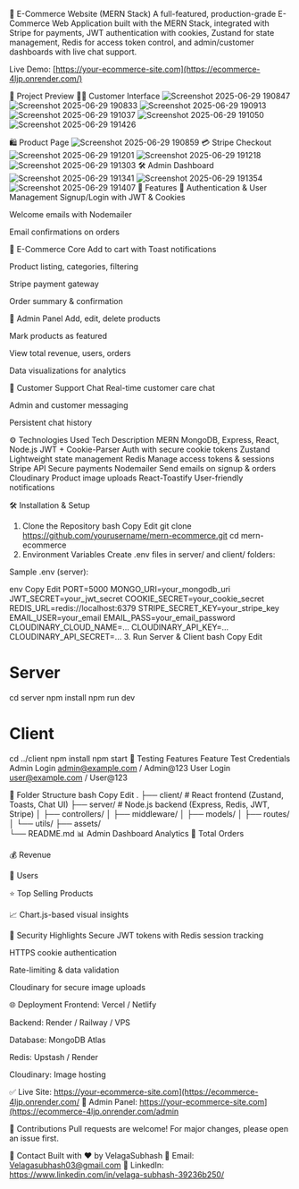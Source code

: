 🛒 E-Commerce Website (MERN Stack)
A full-featured, production-grade E-Commerce Web Application built with the MERN Stack, integrated with Stripe for payments, JWT authentication with cookies, Zustand for state management, Redis for access token control, and admin/customer dashboards with live chat support.

Live Demo: [https://your-ecommerce-site.com](https://ecommerce-4ljp.onrender.com/)

📸 Project Preview
🧑‍💻 Customer Interface
![Screenshot 2025-06-29 190847](https://github.com/user-attachments/assets/4f0b70fb-4805-48dd-88ef-dc517a0396fd)
![Screenshot 2025-06-29 190833](https://github.com/user-attachments/assets/ba4c7847-bfe3-45ba-bbb5-6e38e98cd3c3)
![Screenshot 2025-06-29 190913](https://github.com/user-attachments/assets/18e0c01d-9721-40a1-ad35-dd24a92f0da4)
![Screenshot 2025-06-29 191037](https://github.com/user-attachments/assets/4a50996f-5b38-440e-8421-a17dcebaff43)
![Screenshot 2025-06-29 191050](https://github.com/user-attachments/assets/58cf3746-2e1f-4ce8-a921-0495a078bd62)
![Screenshot 2025-06-29 191426](https://github.com/user-attachments/assets/6e5185fc-4d78-4042-a6aa-1d5af6c507d3)

🛍️ Product Page
![Screenshot 2025-06-29 190859](https://github.com/user-attachments/assets/8a8e70da-1af3-44c3-8e06-9565847c87df)
💳 Stripe Checkout
![Screenshot 2025-06-29 191201](https://github.com/user-attachments/assets/8d217797-5ee8-4a70-96fa-3430dc216601)
![Screenshot 2025-06-29 191218](https://github.com/user-attachments/assets/f5d32726-afdb-4bae-b7d6-59a178440217)
![Screenshot 2025-06-29 191303](https://github.com/user-attachments/assets/ddd0e0f8-0636-4348-b30b-d77bbf5fb866)
🛠️ Admin Dashboard
![Screenshot 2025-06-29 191341](https://github.com/user-attachments/assets/eb416e0c-3ba8-4ab5-8e54-47d185fafdbf)
![Screenshot 2025-06-29 191354](https://github.com/user-attachments/assets/8a9d4f71-dff7-4b98-8ad3-e946c0b00ded)
![Screenshot 2025-06-29 191407](https://github.com/user-attachments/assets/58fb8d22-4fe9-4a06-bb29-21ba759ffd9f)
🚀 Features
👥 Authentication & User Management
Signup/Login with JWT & Cookies

Welcome emails with Nodemailer

Email confirmations on orders

🛒 E-Commerce Core
Add to cart with Toast notifications

Product listing, categories, filtering

Stripe payment gateway

Order summary & confirmation

🧾 Admin Panel
Add, edit, delete products

Mark products as featured

View total revenue, users, orders

Data visualizations for analytics

💬 Customer Support Chat
Real-time customer care chat

Admin and customer messaging

Persistent chat history

⚙️ Technologies Used
Tech	Description
MERN	MongoDB, Express, React, Node.js
JWT + Cookie-Parser	Auth with secure cookie tokens
Zustand	Lightweight state management
Redis	Manage access tokens & sessions
Stripe API	Secure payments
Nodemailer	Send emails on signup & orders
Cloudinary	Product image uploads
React-Toastify	User-friendly notifications

🛠️ Installation & Setup
1. Clone the Repository
bash
Copy
Edit
git clone https://github.com/yourusername/mern-ecommerce.git
cd mern-ecommerce
2. Environment Variables
Create .env files in server/ and client/ folders:

Sample .env (server):

env
Copy
Edit
PORT=5000
MONGO_URI=your_mongodb_uri
JWT_SECRET=your_jwt_secret
COOKIE_SECRET=your_cookie_secret
REDIS_URL=redis://localhost:6379
STRIPE_SECRET_KEY=your_stripe_key
EMAIL_USER=your_email
EMAIL_PASS=your_email_password
CLOUDINARY_CLOUD_NAME=...
CLOUDINARY_API_KEY=...
CLOUDINARY_API_SECRET=...
3. Run Server & Client
bash
Copy
Edit
# Server
cd server
npm install
npm run dev

# Client
cd ../client
npm install
npm start
🧪 Testing Features
Feature	Test Credentials
Admin Login	admin@example.com / Admin@123
User Login	user@example.com / User@123

🧠 Folder Structure
bash
Copy
Edit
.
├── client/                # React frontend (Zustand, Toasts, Chat UI)
├── server/                # Node.js backend (Express, Redis, JWT, Stripe)
│   ├── controllers/
│   ├── middleware/
│   ├── models/
│   ├── routes/
│   └── utils/
├── assets/   
└── README.md
📊 Admin Dashboard Analytics
🔢 Total Orders

💰 Revenue

👥 Users

⭐ Top Selling Products

📈 Chart.js-based visual insights

🔐 Security Highlights
Secure JWT tokens with Redis session tracking

HTTPS cookie authentication

Rate-limiting & data validation

Cloudinary for secure image uploads

🌐 Deployment
Frontend: Vercel / Netlify

Backend: Render / Railway / VPS

Database: MongoDB Atlas

Redis: Upstash / Render

Cloudinary: Image hosting

✅ Live Site: https://your-ecommerce-site.com](https://ecommerce-4ljp.onrender.com/
🔧 Admin Panel: https://your-ecommerce-site.com](https://ecommerce-4ljp.onrender.com/admin

🤝 Contributions
Pull requests are welcome! For major changes, please open an issue first.

📧 Contact
Built with ❤️ by VelagaSubhash
📩 Email: Velagasubhash03@gmail.com
🔗 LinkedIn: https://www.linkedin.com/in/velaga-subhash-39236b250/
#

